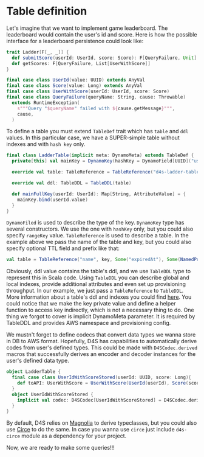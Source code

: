 # Table definition

Let's imagine that we want to implement game leaderboard. The leaderboard would contain the user's id and score.
Here is how the possible interface for a leaderboard persistence could look like:
```scala
trait Ladder[F[_, _]] {
  def submitScore(userId: UserId, score: Score): F[QueryFailure, Unit]
  def getScores: F[QueryFailure, List[UserWithScore]]
}

final case class UserId(value: UUID) extends AnyVal
final case class Score(value: Long) extends AnyVal
final case class UserWithScore(userId: UserId, score: Score)
final case class QueryFailure(queryName: String, cause: Throwable)
  extends RuntimeException(
    s"""Query "$queryName" failed with ${cause.getMessage}""",
    cause,
  )
```

To define a table you must extend `TableDef` trait which has `table` and `ddl` values. In this particular case, we have a SUPER-simple table without indexes
and with `hash key` only.
```scala
final class LadderTable(implicit meta: DynamoMeta) extends TableDef {
  private[this] val mainKey = DynamoKey(hashKey = DynamoField[UUID]("userId"))

  override val table: TableReference = TableReference("d4s-ladder-table", mainKey)

  override val ddl: TableDDL = TableDDL(table)

  def mainFullKey(userId: UserId): Map[String, AttributeValue] = {
    mainKey.bind(userId.value)
  }
}
``` 
`DynamoFiled` is used to describe the type of the key. `DynamoKey` type has several constructors. We use the one with `hashKey` only, but you could also specify
`rangeKey` value. `TableReference` is used to describe a table. In the example above we pass the name of the table and key, but you could also specify optional TTL field and prefix like that:
```scala
val table = TableReference("name", key, Some("expiredAt"), Some(NamedPrefix("tag", "prefix"))) 
```
Obviously, ddl value contains the table's ddl, and we use `TableDDL` type to represent this in Scala code. Using `TableDDL` you can 
describe global and local indexes, provide additional attributes and even set up provisioning throughput. In our example, we just pass a `TableReference` to `TableDDL`.
More information about a table's ddl and indexes you could find [here](indexes.md).
You could notice that we make the key private value and define a helper function to access key indirectly, which is not a necessary thing to do.
One thing we forgot to cover is implicit DynamoMeta parameter. It is required by TableDDL and provides AWS namespace and provisioning config.
 
We mustn't forget to define codecs that convert data types we wanna store in DB to AWS format. Hopefully, D4S has capabilities to automatically derive codes from user's defined types. This could be made with
`D4SCodec.derived` macros that successfully derives an encoder and decoder instances for the user's defined data type.
```scala
object LadderTable {
  final case class UserIdWithScoreStored(userId: UUID, score: Long){
    def toAPI: UserWithScore = UserWithScore(UserId(userId), Score(score))
  }
  object UserIdWithScoreStored {
    implicit val codec: D4SCodec[UserIdWithScoreStored] = D4SCodec.derived[UserIdWithScoreStored]
  }
}
```
By default, D4S relies on [Magnolia](https://propensive.com/opensource/magnolia/) to derive typeclasses,
but you could also use [Circe](https://circe.github.io/circe/) to do the same. In case you wanna use `circe` just
include `d4s-circe` module as a dependency for your project.

Now, we are ready to make some queries!!!
